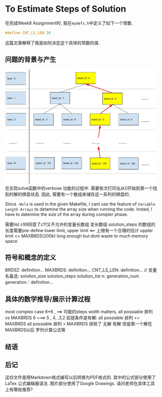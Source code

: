 # To Estimate Steps of Solution

在完成Week8 Assignment时, 我在`mydefs.h`中定义了如下一个常数.

```c
#define CNT_LS_LEN 20
```

这篇文章解释了我是如何决定这个具体的常数的值.

## 问题的背景与产生
![alt text](树状图_JPEG格式.jpg)
在实现solve函数中的verbose 功能的过程中. 需要依次打印出从0开始到第一个找到的解的棋盘状态.
因此, 需要有一个数组来储存这一系列的棋盘的.

Since `-Wvla` is used in the given Makefile, I cant use the feature of `Variable Length Arrays` to detamine the array size when running the code.
Insted, I have to datemine the size of the array during comipler phase.

需要list
c99同意了c11又不允许的变量长数组
变长数组
solution_steps 的数组的长度需要pre-define
lower limit,  upper limit <== 上限有一个合理的估计
uppler limit <= MAXBRDS(200k)
long enough but dont waste to much memory space

## 符号和概念的定义

BRDSZ: definition…
MAXBRDS:  definition…
CNT_LS_LEN:  definition…        // 变量名备选: solution_size  solution_steps solution_list
n: generation_num
generation：definition…

## 具体的数学推导/展示计算过程

most complex case  6*6 ,   ==>   可能的steps
width matters,
all possiable 排列   vs   MAXBRDS
6 ===>  5  , 4, ,3,2
前提条件是有解:
all possiable 排列   <=  MAXBRDS
all possiable 排列   >   MAXBRDS
排除了
无解
有解 但是第一个解在MAXBRDS以后
罗列计算公式等

## 结语

## 后记

这份文件是用Markdown格式编写以后转换为PDF格式的.
其中的公式部分使用了LaTex 公式编辑器语法.
图片部分使用了Google Drawings.
请问老师在具体工具上有哪些推荐?
